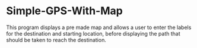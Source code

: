 # Simple-GPS-With-Map
This program displays a pre made map and allows a user to enter the labels for the destination and starting location, before displaying the path that should be taken to reach the destination.
